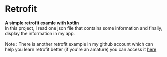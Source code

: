 # Retrofit
<b>A simple retrofit examle with kotlin</b><br>
In this project, I read one json file that contains some information and finally, display the information in my app.
<br><br>Note : There is another retrofit example in my github account which can help you learn retrofit better (if you're an amature) you can access it <a href="https://github.com/mahdi-1384/Retrofit-DataBinding">here</a>
